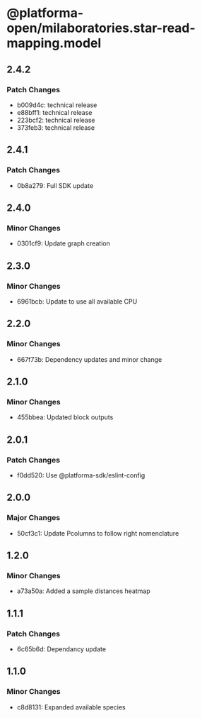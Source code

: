 # @platforma-open/milaboratories.star-read-mapping.model

## 2.4.2

### Patch Changes

- b009d4c: technical release
- e88bff1: technical release
- 223bcf2: technical release
- 373feb3: technical release

## 2.4.1

### Patch Changes

- 0b8a279: Full SDK update

## 2.4.0

### Minor Changes

- 0301cf9: Update graph creation

## 2.3.0

### Minor Changes

- 6961bcb: Update to use all available CPU

## 2.2.0

### Minor Changes

- 667f73b: Dependency updates and minor change

## 2.1.0

### Minor Changes

- 455bbea: Updated block outputs

## 2.0.1

### Patch Changes

- f0dd520: Use @platforma-sdk/eslint-config

## 2.0.0

### Major Changes

- 50cf3c1: Update Pcolumns to follow right nomenclature

## 1.2.0

### Minor Changes

- a73a50a: Added a sample distances heatmap

## 1.1.1

### Patch Changes

- 6c65b6d: Dependancy update

## 1.1.0

### Minor Changes

- c8d8131: Expanded available species
